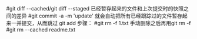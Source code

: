 #git diff --cached/git diff --staged 已经暂存起来的文件和上次提交时的快照之间的差异
#git commit -a -m 'update' 就会自动把所有已经跟踪过的文件暂存起来一并提交，从而跳过 git add 步骤：
#git rm -f 1.txt 手动删除之后再用git rm -f
#git rm --cached readme.txt